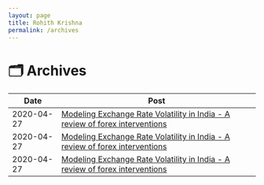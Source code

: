 ```yaml
---
layout: page
title: Rohith Krishna
permalink: /archives
---
```


# 🗂️ Archives
|    Date    |     Post     |
|------------|--------------|
| 2020-04-27 | [Modeling Exchange Rate Volatility in India - A review of forex interventions](/2020-04-27-review-india)|
| 2020-04-27 | [Modeling Exchange Rate Volatility in India - A review of forex interventions](/2020-04-27-review-india)|
| 2020-04-27 | [Modeling Exchange Rate Volatility in India - A review of forex interventions](/2020-04-27-review-india)|
